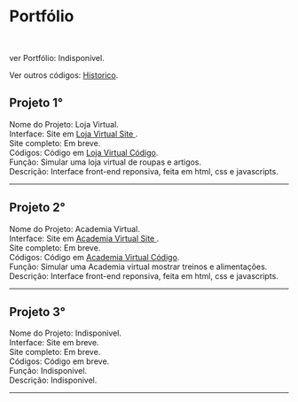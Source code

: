 <h1> Portfólio</h1>

<br>

ver Portfólio: Indisponivel.<br>

Ver outros códigos: <a href='https://github.com/Rodolfo-desenvolve/python-desktop'>Historico</a>.<br>

<h2>Projeto 1°</h2>

Nome do Projeto: Loja Virtual. <br>
Interface: Site em  <a href='https://rodolfo-desenvolve.github.io/Loja_virtual/'>Loja Virtual Site </a>. <br>
Site completo: Em breve.<br>
Códigos: Código em  <a href='https://github.com/Rodolfo-desenvolve/Loja_virtual'>Loja Virtual Código</a>. <br>
Função: Simular uma loja virtual de roupas e artigos. <br>
Descrição: Interface front-end reponsiva, feita em html, css e javascripts.

<hr>

<h2>Projeto 2°</h2>

Nome do Projeto: Academia Virtual. <br>
Interface: Site em <a href='https://rodolfo-desenvolve.github.io/academia_virtual/index.html'>Academia Virtual Site </a>. <br>
Site completo: Em breve.<br>
Códigos: Código em <a href='https://github.com/Rodolfo-desenvolve/academia_virtual/tree/main'>Academia Virtual Código</a>. <br>
Função: Simular uma Academia virtual mostrar treinos e alimentações.<br>
Descrição: Interface front-end reponsiva, feita em html, css e javascripts.

<hr>

<h2>Projeto 3°</h2>

Nome do Projeto: Indisponivel. <br>
Interface: Site em breve. <br>
Site completo: Em breve.<br>
Códigos: Código em breve. <br>
Função: Indisponivel.<br>
Descrição: Indisponivel.<br>

<hr>
